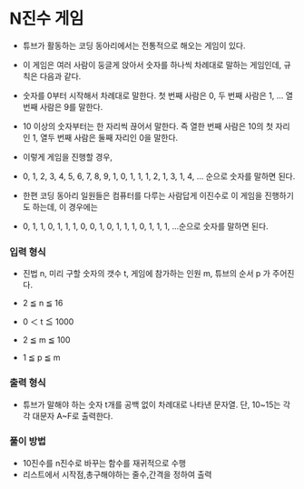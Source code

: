 # N진수 게임
- 튜브가 활동하는 코딩 동아리에서는 전통적으로 해오는 게임이 있다.
- 이 게임은 여러 사람이 둥글게 앉아서 숫자를 하나씩 차례대로 말하는 게임인데, 규칙은 다음과 같다.

- 숫자를 0부터 시작해서 차례대로 말한다. 첫 번째 사람은 0, 두 번째 사람은 1, … 열 번째 사람은 9를 말한다.
- 10 이상의 숫자부터는 한 자리씩 끊어서 말한다. 즉 열한 번째 사람은 10의 첫 자리인 1, 열두 번째 사람은 둘째 자리인 0을 말한다.
- 이렇게 게임을 진행할 경우,
- 0, 1, 2, 3, 4, 5, 6, 7, 8, 9, 1, 0, 1, 1, 1, 2, 1, 3, 1, 4, …  순으로 숫자를 말하면 된다.

- 한편 코딩 동아리 일원들은 컴퓨터를 다루는 사람답게 이진수로 이  게임을 진행하기도 하는데, 이 경우에는
- 0, 1, 1, 0, 1, 1, 1, 0, 0, 1, 0, 1, 1, 1, 0, 1, 1, 1, …순으로 숫자를 말하면 된다.

### 입력 형식
- 진법 n, 미리 구할 숫자의 갯수 t, 게임에 참가하는 인원 m, 튜브의 순서 p 가 주어진다.

- 2 ≦ n ≦ 16
- 0 ＜ t ≦ 1000
- 2 ≦ m ≦ 100
- 1 ≦ p ≦ m
### 출력 형식
- 튜브가 말해야 하는 숫자 t개를 공백 없이 차례대로 나타낸 문자열. 단, 10~15는 각각 대문자 A~F로 출력한다.

### 풀이 방법
- 10진수를 n진수로 바꾸는 함수를 재귀적으로 수행
- 리스트에서 시작점,총구해야하는 줄수,간격을 정하여 출력